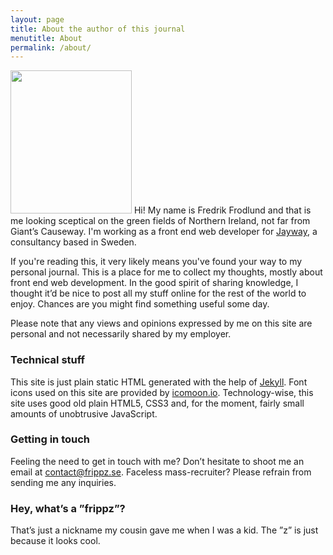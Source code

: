 ```yaml
---
layout: page
title: About the author of this journal
menutitle: About
permalink: /about/
---
```


<img src="https://dl.dropboxusercontent.com/u/817490/frippz.se/fredrik.jpeg" alt="" height="229" width="194" class="left"> Hi! My name is Fredrik Frodlund and that is me looking sceptical on the green fields of Northern Ireland, not far from Giant’s Causeway. I'm working as a front end web developer for [Jayway](http://www.jayway.com/), a consultancy based in Sweden.

If you're reading this, it very likely means you've found your way to my personal journal. This is a place for me to collect my thoughts, mostly about front end web development. In the good spirit of sharing knowledge, I thought it’d be nice to post all my stuff online for the rest of the world to enjoy. Chances are you might find something useful some day.

Please note that any views and opinions expressed by me on this site are personal and not necessarily shared by my employer.

### Technical stuff

This site is just plain static HTML generated with the help of [Jekyll](http://jekyllrb.com/). Font icons used on this site are provided by [icomoon.io](https://icomoon.io). Technology-wise, this site uses good old plain HTML5, CSS3 and, for the moment, fairly small amounts of unobtrusive JavaScript.

### Getting in touch

Feeling the need to get in touch with me? Don’t hesitate to shoot me an email at [contact@frippz.se](mailto:contact@frippz.se). Faceless mass-recruiter? Please refrain from sending me any inquiries.

### Hey, what’s a ”frippz”?

That’s just a nickname my cousin gave me when I was a kid. The ”z” is just because it looks cool.
